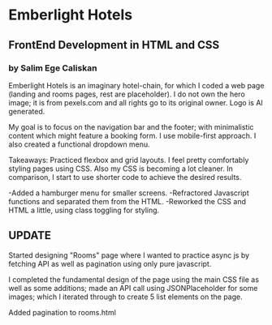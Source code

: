 # Emberlight Hotels

## FrontEnd Development in HTML and CSS

### by Salim Ege Caliskan

 Emberlight Hotels is an imaginary hotel-chain, for which I coded a web page (landing and rooms pages, rest are placeholder). I do not own the hero image; it is from pexels.com and all rights go to its original owner. Logo is AI generated.

 My goal is to focus on the navigation bar and the footer; with minimalistic content which might feature a booking form. I use mobile-first approach. I also created a functional dropdown menu.

Takeaways: Practiced flexbox and grid layouts. I feel pretty comfortably styling pages using CSS. Also my CSS is becoming a lot cleaner. In comparison, I start to use shorter code to achieve the desired results.

-Added a hamburger menu for smaller screens.
-Refractored Javascript functions and separated them from the HTML.
-Reworked the CSS and HTML a little, using class toggling for styling.

## UPDATE

Started designing "Rooms" page where I wanted to practice async js by fetching API as well as pagination using only pure javascript.

I completed the fundamental design of the page using the main CSS file as well as some additions; made an API call using JSONPlaceholder for some images; which I iterated through to create 5 list elements on the page.

Added pagination to rooms.html
